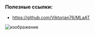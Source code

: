 ### Полезные ссылки:
- https://github.com/Viktorian76/MLaAT

![изображение](https://github.com/mireashik/mathlogic_2sem/assets/123753819/32c1382d-d912-402f-b4a8-ee39e2b28720)
